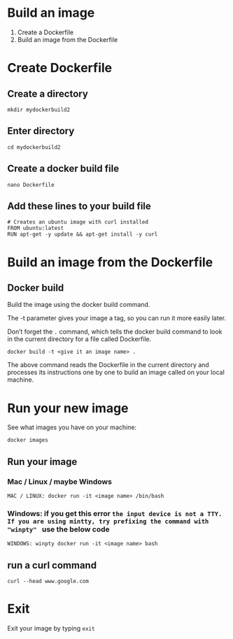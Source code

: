 # Build an image

1. Create a Dockerfile
1. Build an image from the Dockerfile

# Create Dockerfile

## Create a directory

```
mkdir mydockerbuild2
```

## Enter directory

```
cd mydockerbuild2
```

## Create a docker build file

```
nano Dockerfile
```

## Add these lines to your build file

```
# Creates an ubuntu image with curl installed
FROM ubuntu:latest
RUN apt-get -y update && apt-get install -y curl
```

# Build an image from the Dockerfile

## Docker build
Build the image using the docker build command. 

The -t parameter gives your image a tag, so you can run it more easily later. 

Don’t forget the ```.``` command, which tells the docker build command to look in the current directory for a file called Dockerfile.

```
docker build -t <give it an image name> .
```

The above command reads the Dockerfile in the current directory and processes its instructions one by one to build an image called <whatever name you gave it> on your local machine.

# Run your new image

See what images you have on your machine:

```
docker images
```

## Run your image

### Mac / Linux / maybe Windows
```
MAC / LINUX: docker run -it <image name> /bin/bash
```

### Windows: if you get this error ```the input device is not a TTY. If you are using mintty, try prefixing the command with "winpty" ``` use the below code

```
WINDOWS: winpty docker run -it <image name> bash
```

## run a curl command

```
curl --head www.google.com
```

# Exit

Exit your image by typing ```exit```
